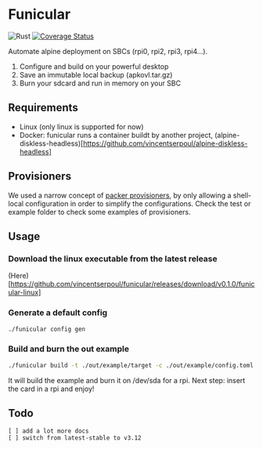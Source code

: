 # Funicular

![Rust](https://github.com/vincentserpoul/funicular/workflows/Rust/badge.svg?branch=master)
[![Coverage Status](https://coveralls.io/repos/github/vincentserpoul/funicular/badge.svg?branch=master)](https://coveralls.io/github/vincentserpoul/funicular?branch=master)

Automate alpine deployment on SBCs (rpi0, rpi2, rpi3, rpi4...).

1. Configure and build on your powerful desktop
2. Save an immutable local backup (apkovl.tar.gz)
3. Burn your sdcard and run in memory on your SBC

## Requirements

- Linux (only linux is supported for now)
- Docker: funicular runs a container buildt by another project, (alpine-diskless-headless)[https://github.com/vincentserpoul/alpine-diskless-headless]

## Provisioners

We used a narrow concept of [packer provisioners](https://www.packer.io/docs/provisioners/shell-local/), by only allowing a shell-local configuration in order to simplify the configurations.
Check the test or example folder to check some examples of provisioners.

## Usage

### Download the linux executable from the latest release

(Here)[https://github.com/vincentserpoul/funicular/releases/download/v0.1.0/funicular-linux]

### Generate a default config

```bash
./funicular config gen
```

### Build and burn the out example

```bash
./funicular build -t ./out/example/target -c ./out/example/config.toml -H rpi -d /dev/sda -f true
```

It will build the example and burn it on /dev/sda for a rpi.
Next step: insert the card in a rpi and enjoy!

## Todo

    [ ] add a lot more docs
    [ ] switch from latest-stable to v3.12
